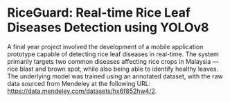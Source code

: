 # RiceGuard: Real-time Rice Leaf Diseases Detection using YOLOv8

A final year project involved the development of a mobile application prototype capable of detecting rice leaf diseases in real-time. The system primarily targets two common diseases affecting rice crops in Malaysia — rice blast and brown spot, while also being able to identify healthy leaves. The underlying model was trained using an annotated dataset, with the raw data sourced from Mendeley at the following URL: https://data.mendeley.com/datasets/hx6f852hw4/2.
